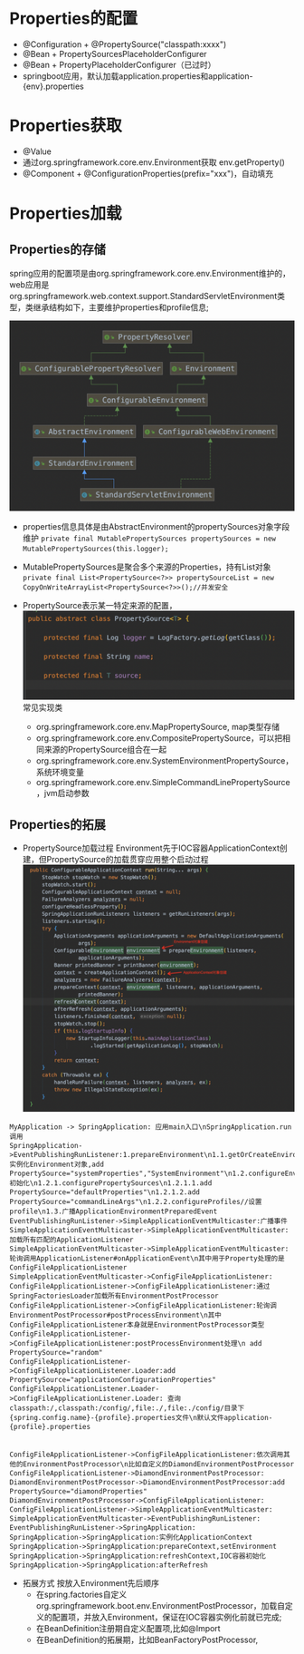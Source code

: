 # Properties的配置
- @Configuration + @PropertySource("classpath:xxxx")
- @Bean + PropertySourcesPlaceholderConfigurer
- @Bean + PropertyPlaceholderConfigurer（已过时）
- springboot应用，默认加载application.properties和application-{env}.properties

# Properties获取
- @Value
- 通过org.springframework.core.env.Environment获取
env.getProperty()
- @Component + @ConfigurationProperties(prefix="xxx")，自动填充

# Properties加载

## Properties的存储
spring应用的配置项是由org.springframework.core.env.Environment维护的，web应用是org.springframework.web.context.support.StandardServletEnvironment类型，类继承结构如下，主要维护properties和profile信息;

![](assets/propertySource加载-cdf689b2.png)

- properties信息具体是由AbstractEnvironment的propertySources对象字段维护
`
private final MutablePropertySources propertySources = new MutablePropertySources(this.logger);
`

- MutablePropertySources是聚合多个来源的Properties，持有List对象
`
private final List<PropertySource<?>> propertySourceList = new CopyOnWriteArrayList<PropertySource<?>>();//并发安全
`
- PropertySource表示某一特定来源的配置，![](assets/propertySource加载-5ec399b2.png)
常见实现类
	- org.springframework.core.env.MapPropertySource, map类型存储
	- org.springframework.core.env.CompositePropertySource，可以把相同来源的PropertySource组合在一起
	- org.springframework.core.env.SystemEnvironmentPropertySource，系统环境变量
	- org.springframework.core.env.SimpleCommandLinePropertySource，jvm启动参数

## Properties的拓展
- PropertySource加载过程
Environment先于IOC容器ApplicationContext创建，但PropertySource的加载贯穿应用整个启动过程
![](assets/propertySource加载-2634932f.png)
```sequence
MyApplication -> SpringApplication: 应用main入口\nSpringApplication.run调用
SpringApplication->EventPublishingRunListener:1.prepareEnvironment\n1.1.getOrCreateEnvironment//实例化Environment对象,add PropertySource="systemProperties","SystemEnvironment"\n1.2.configureEnvironment//初始化\n1.2.1.configurePropertySources\n1.2.1.1.add PropertySource="defaultProperties"\n1.2.1.2.add PropertySource="commandLineArgs"\n1.2.2.configureProfiles//设置profile\n1.3.广播ApplicationEnvironmentPreparedEvent
EventPublishingRunListener->SimpleApplicationEventMulticaster:广播事件
SimpleApplicationEventMulticaster->SimpleApplicationEventMulticaster:加载所有匹配的ApplicationListener
SimpleApplicationEventMulticaster->SimpleApplicationEventMulticaster:轮询调用ApplicationListener#onApplicationEvent\n其中用于Property处理的是ConfigFileApplicationListener
SimpleApplicationEventMulticaster->ConfigFileApplicationListener:
ConfigFileApplicationListener->ConfigFileApplicationListener:通过SpringFactoriesLoader加载所有EnvironmentPostProcessor
ConfigFileApplicationListener->ConfigFileApplicationListener:轮询调EnvironmentPostProcessor#postProcessEnvironment\n其中ConfigFileApplicationListener本身就是EnvironmentPostProcessor类型
ConfigFileApplicationListener->ConfigFileApplicationListener:postProcessEnvironment处理\n add PropertySource="random"
ConfigFileApplicationListener->ConfigFileApplicationListener.Loader:add PropertySource="applicationConfigurationProperties"
ConfigFileApplicationListener.Loader->ConfigFileApplicationListener.Loader: 查询classpath:/,classpath:/config/,file:./,file:./config/目录下{spring.config.name}-{profile}.properties文件\n默认文件application-{profile}.properties


ConfigFileApplicationListener->ConfigFileApplicationListener:依次调用其他的EnvironmentPostProcessor\n比如自定义的DiamondEnvironmentPostProcessor
ConfigFileApplicationListener->DiamondEnvironmentPostProcessor:
DiamondEnvironmentPostProcessor->DiamondEnvironmentPostProcessor:add PropertySource="diamondProperties"
DiamondEnvironmentPostProcessor->ConfigFileApplicationListener:
ConfigFileApplicationListener->SimpleApplicationEventMulticaster:
SimpleApplicationEventMulticaster->EventPublishingRunListener:
EventPublishingRunListener->SpringApplication:
SpringApplication->SpringApplication:实例化ApplicationContext
SpringApplication->SpringApplication:prepareContext,setEnvironment
SpringApplication->SpringApplication:refreshContext,IOC容器初始化
SpringApplication->SpringApplication:afterRefresh
```

- 拓展方式
按放入Environment先后顺序
	- 在spring.factories自定义org.springframework.boot.env.EnvironmentPostProcessor，加载自定义的配置项，并放入Environment，保证在IOC容器实例化前就已完成;
	- 在BeanDefinition注册期自定义配置项,比如@Import
	- 在BeanDefinition的拓展期，比如BeanFactoryPostProcessor,
